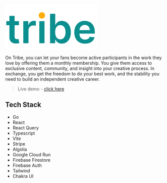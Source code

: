 ![logo](/logo.svg)

On Tribe, you can let your fans become active participants in the work they love by offering them a monthly membership. You give them access to exclusive content, community, and insight into your creative process. In exchange, you get the freedom to do your best work, and the stability you need to build an independent creative career.

> Live demo - [click here](https://tribe-a32a2.web.app/)

## Tech Stack
 - Go
 - React
 - React Query
 - Typescript 
 - Vite
 - Stripe
 - Algolia
 - Google Cloud Run
 - Firebase Firestore
 - Firebase Auth
 - Tailwind
 - Chakra UI